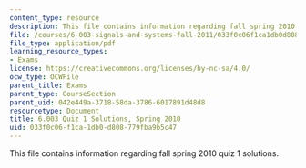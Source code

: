 ```yaml
---
content_type: resource
description: This file contains information regarding fall spring 2010 quiz 1 solutions.
file: /courses/6-003-signals-and-systems-fall-2011/033f0c06f1ca1db0d808779fba9b5c47_MIT6_003F11_S10q1_sol.pdf
file_type: application/pdf
learning_resource_types:
- Exams
license: https://creativecommons.org/licenses/by-nc-sa/4.0/
ocw_type: OCWFile
parent_title: Exams
parent_type: CourseSection
parent_uid: 042e449a-3718-58da-3786-6017891d48d8
resourcetype: Document
title: 6.003 Quiz 1 Solutions, Spring 2010
uid: 033f0c06-f1ca-1db0-d808-779fba9b5c47
---
```

This file contains information regarding fall spring 2010 quiz 1 solutions.